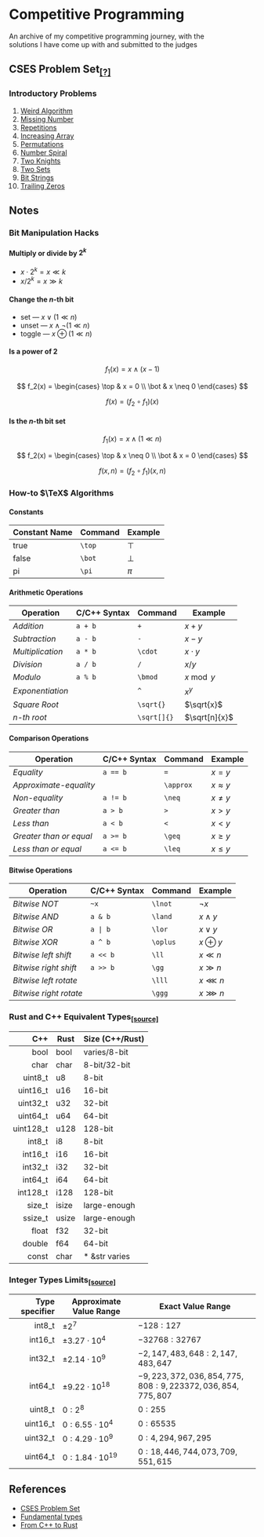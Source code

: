 # Competitive Programming

An archive of my competitive programming journey, with the\
solutions I have come up with and submitted to the judges

## CSES Problem Set<sub>[[?]](https://cses.fi/problemset/list/)</sub>

### Introductory Problems

01. [Weird Algorithm](/cses-problem-set/01-introductory-problems/01-weird-algorithm/)
02. [Missing Number](/cses-problem-set/01-introductory-problems/02-missing-number/)
03. [Repetitions](/cses-problem-set/01-introductory-problems/03-repetitions/)
04. [Increasing Array](/cses-problem-set/01-introductory-problems/04-increasing-array/)
05. [Permutations](/cses-problem-set/01-introductory-problems/05-permutations/)
06. [Number Spiral](/cses-problem-set/01-introductory-problems/06-number-spiral/)
07. [Two Knights](/cses-problem-set/01-introductory-problems/07-two-knights/)
08. [Two Sets](/cses-problem-set/01-introductory-problems/08-two-sets/)
09. [Bit Strings](/cses-problem-set/01-introductory-problems/09-bit-strings/)
10. [Trailing Zeros](/cses-problem-set/01-introductory-problems/10-trailing-zeros/)

## Notes

### Bit Manipulation Hacks

#### Multiply or divide by $2^k$

- $x \cdot 2^k = x \ll k$
- $x / 2^k = x \gg k$

#### Change the $n$-th bit

- set — $x \lor (1 \ll n)$
- unset — $x \land \lnot(1 \ll n)$
- toggle — $x \oplus (1 \ll n)$

#### Is a power of $2$

$$f_1(x) = x \land (x - 1)$$

$$
f_2(x) =
\begin{cases}
  \top & x = 0 \\
  \bot & x \neq 0
\end{cases}
$$

$$f(x) = (f_2 \circ f_1)(x)$$

#### Is the $n$-th bit set

$$f_1(x) = x \land (1 \ll n)$$

$$
f_2(x) =
\begin{cases}
\top & x \neq 0 \\
\bot & x = 0
\end{cases}
$$

$$f(x, n) = (f_2 \circ f_1)(x, n)$$

### How-to $\TeX$ Algorithms

#### Constants

| Constant Name  | Command | Example |
|----------------|---------|---------|
| true           | `\top`  | $\top$  |
| false          | `\bot`  | $\bot$  |
| pi             | `\pi`   | $\pi$   |

#### Arithmetic Operations

| Operation        | C/C++ Syntax    | Command     | Example       |
|------------------|-----------------|-------------|---------------|
| *Addition*       | `a + b`         | `+`         | $x + y$       |
| *Subtraction*    | `a - b`         | `-`         | $x - y$       |
| *Multiplication* | `a * b`         | `\cdot`     | $x \cdot y$   |
| *Division*       | `a / b`         | `/`         | $x / y$       |
| *Modulo*         | `a % b`         | `\bmod`     | $x \bmod y$   |
| *Exponentiation* |                 | `^`         | $x ^ y$       |
| *Square Root*    |                 | `\sqrt{}`   | $\sqrt{x}$    |
| $n$*-th root*    |                 | `\sqrt[]{}` | $\sqrt[n]{x}$ |

#### Comparison Operations

| Operation               | C/C++ Syntax | Command   | Example       |
|-------------------------|--------------|-----------|---------------|
| *Equality*              | `a == b`     | `=`       | $x = y$       |
| *Approximate-equality*  |              | `\approx` | $x \approx y$ |
| *Non-equality*          | `a != b`     | `\neq`    | $x \neq y$    |
| *Greater than*          | `a > b`      | `>`       | $x > y$       |
| *Less than*             | `a < b`      | `<`       | $x < y$       |
| *Greater than or equal* | `a >= b`     | `\geq`    | $x \geq y$    |
| *Less than or equal*    | `a <= b`     | `\leq`    | $x \leq y$    |

#### Bitwise Operations

| Operation              | C/C++ Syntax | Command  | Example      |
|------------------------|--------------|----------|--------------|
| *Bitwise NOT*          | `~x`         | `\lnot`  | $\lnot x$     |
| *Bitwise AND*          | `a & b`      | `\land`  | $x \land y$  |
| *Bitwise OR*           | `a \| b`     | `\lor`   | $x \lor y$   |
| *Bitwise XOR*          | `a ^ b`      | `\oplus` | $x \oplus y$ |
| *Bitwise left shift*   | `a << b`     | `\ll`    | $x \ll n$    |
| *Bitwise right shift*  | `a >> b`     | `\gg`    | $x \gg n$    |
| *Bitwise left rotate*  |              | `\lll`   | $x \lll n$   |
| *Bitwise right rotate* |              | `\ggg`   | $x \ggg n$   |

### Rust and C++ Equivalent Types<sub>[[source]](https://blog.stratifylabs.dev/device/2023-01-28-From-cpp-to-rust)</sub>

| C++       | Rust  | Size (C++/Rust) |
|----------:|-------|-----------------|
| bool      | bool  | varies/8-bit    |
| char      | char  | 8-bit/32-bit    |
| uint8_t   | u8    | 8-bit           |
| uint16_t  | u16   | 16-bit          |
| uint32_t  | u32   | 32-bit          |
| uint64_t  | u64   | 64-bit          |
| uint128_t | u128  | 128-bit         |
| int8_t    | i8    | 8-bit           |
| int16_t   | i16   | 16-bit          |
| int32_t   | i32   | 32-bit          |
| int64_t   | i64   | 64-bit          |
| int128_t  | i128  | 128-bit         |
| size_t    | isize | large-enough    |
| ssize_t   | usize | large-enough    |
| float     | f32   | 32-bit          |
| double    | f64   | 64-bit          |
| const     | char  | * &str varies   |

### Integer Types Limits<sub>[[source]](https://en.cppreference.com/w/cpp/language/types)</sub>

| Type specifier | Approximate Value Range  | Exact Value Range |
|---------------:|--------------------------|-------------------|
| int8_t         | $\pm 2^7$                | $-128 : 127$      |
| int16_t        | $\pm 3.27 \cdot 10^4$    | $-32768 : 32767$  |
| int32_t        | $\pm 2.14 \cdot 10^9$    | $-2,147,483,648 : 2,147,483,647$ |
| int64_t        | $\pm 9.22 \cdot 10^{18}$ | $-9,223,372,036,854,775,808 : 9,223372,036,854,775,807$ |
| uint8_t        | $0 : 2^8$                | $0 : 255$         |
| uint16_t       | $0 : 6.55 \cdot 10^4$    | $0 : 65535$       |
| uint32_t       | $0 : 4.29 \cdot 10^9$    | $0 : 4,294,967,295$ |
| uint64_t       | $0 : 1.84 \cdot 10^{19}$ | $0 : 18,446,744,073,709,551,615$ |

## References

- [CSES Problem Set](https://cses.fi/problemset/list/)
- [Fundamental types](https://en.cppreference.com/w/cpp/language/types)
- [From C++ to Rust](https://blog.stratifylabs.dev/device/2023-01-28-From-cpp-to-rust)
